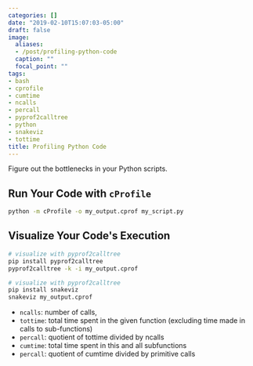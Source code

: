 ```yaml
---
categories: []
date: "2019-02-10T15:07:03-05:00"
draft: false
image:
  aliases:
  - /post/profiling-python-code
  caption: ""
  focal_point: ""
tags:
- bash
- cprofile
- cumtime
- ncalls
- percall
- pyprof2calltree
- python
- snakeviz
- tottime
title: Profiling Python Code
---
```


Figure out the bottlenecks in your Python scripts.

<!--more-->

## Run Your Code with `cProfile`

```bash
python -m cProfile -o my_output.cprof my_script.py
```

## Visualize Your Code's Execution

```bash
# visualize with pyprof2calltree
pip install pyprof2calltree
pyprof2calltree -k -i my_output.cprof

# visualize with pyprof2calltree
pip install snakeviz
snakeviz my_output.cprof
```

- `ncalls`: number of calls,
- `tottime`: total time spent in the given function (excluding time made in calls to sub-functions)
- `percall`: quotient of tottime divided by ncalls
- `cumtime`: total time spent in this and all subfunctions
- `percall`: quotient of cumtime divided by primitive calls
